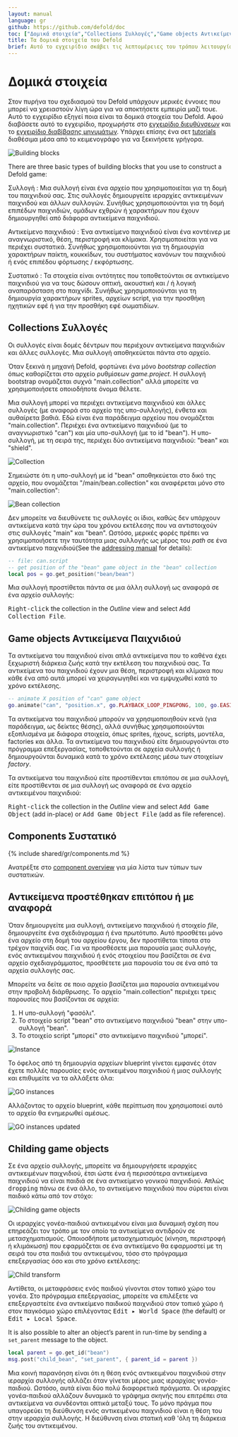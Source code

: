 ```yaml
---
layout: manual
language: gr
github: https://github.com/defold/doc
toc: ["Δομικά στοιχεία","Collections Συλλογές","Game objects Αντικείμενα Παιχνιδιού","Components Συστατικό","Αντικείμενα προστέθηκαν επιτόπου ή με αναφορά","Childing game objects"]
title: Τα δομικά στοιχεία του Defold
brief: Αυτό το εγχειρίδιο σκάβει τις λεπτομέρειες του τρόπου λειτουργίας των αντικειμένων, των συστατικών και των συλλογών του παιχνιδιού.
---
```


#  Δομικά στοιχεία

Στον πυρήνα του σχεδιασμού του Defold υπάρχουν μερικές έννοιες που μπορεί να χρειαστούν λίγη ώρα για να αποκτήσετε εμπειρία μαζί τουε. Αυτό το εγχειρίδιο εξηγεί ποια είναι τα δομικά στοιχεία του Defold. Αφού διαβάσετε αυτό το εγχειρίδιο, προχωρήστε στο [εγχειρίδιο διευθύνσεων](/gr/manuals/addressing) και το [εγχειρίδιο διαβίβασης μηνυμάτων](/manuals/message-passing). Υπάρχει επίσης ένα σετ [tutorials](/tutorials/getting-started) διαθέσιμα μέσα από το κειμενογράφο για να ξεκινήσετε γρήγορα.

![Building blocks](/manuals/images/building_blocks/building_blocks.png)

There are three basic types of building blocks that you use to construct a Defold game:

Συλλογή
: Μια συλλογή είναι ένα αρχείο που χρησιμοποιείται για τη δομή του παιχνιδιού σας. Στις συλλογές δημιουργείτε ιεραρχίες αντικειμένων παιχνιδού και άλλων συλλογών. Συνήθως χρησιμοποιούνται για τη δομή επιπέδων παιχνιδιών, ομάδων εχθρών ή χαρακτήρων που έχουν δημιουργηθεί από διάφορα αντικείμενα παιχνιδιού.

Αντικείμενο παιχνιδιού
: Ένα αντικείμενο παιχνιδιού είναι ένα κοντέινερ με αναγνωριστικό, θέση, περιστροφή και κλίμακα. Χρησιμοποιείται για να περιέχει συστατικά. Συνήθως χρησιμοποιούνται για τη δημιουργία χαρακτήρων παίκτη, κουκκίδων, του συστήματος κανόνων του παιχνιδιού ή ενός επιπέδου φόρτωσης / εκφόρτωσης.

Συστατικό
: Τα στοιχεία είναι οντότητες που τοποθετούνται σε αντικείμενο παιχνιδιού για να τους δώσουν οπτική, ακουστική και / ή λογική αναπαράσταση στο παιχνίδι. Συνήθως χρησιμοποιούνται για τη δημιουργία χαρακτήρων sprites, αρχείων script, για την προσθήκη ηχητικών εφέ ή για την προσθήκη εφέ σωματιδίων.

## Collections Συλλογές

Οι συλλογές είναι δομές δέντρων που περιέχουν αντικείμενα παιχνιδιών και άλλες συλλογές. Μια συλλογή αποθηκεύεται πάντα στο αρχείο.

Όταν ξεκινά η μηχανή Defold, φορτώνει ένα μόνο _bootstrap collection_ όπως καθορίζεται στο αρχείο ρυθμίσεων *game.project*. Η συλλογή bootstrap ονομάζεται συχνά "main.collection" αλλά μπορείτε να χρησιμοποιήσετε οποιοδήποτε όνομα θέλετε.

Μια συλλογή μπορεί να περιέχει αντικείμενα παιχνιδιού και άλλες συλλογές (με αναφορά στο αρχείο της υπο-συλλογής), ένθετα και αυθαίρετα βαθιά. Εδώ είναι ένα παράδειγμα αρχείου που ονομάζεται "main.collection". Περιέχει ένα αντικείμενο παιχνιδιού (με το αναγνωριστικό "can") και μία υπο-συλλογή (με το id "bean"). Η υπο-συλλογή, με τη σειρά της, περιέχει δύο αντικείμενα παιχνιδιού: "bean" και "shield".

![Collection](/manuals/images/building_blocks/collection.png)

Σημειώστε ότι η υπο-συλλογή με id "bean" αποθηκεύεται στο δικό της αρχείο, που ονομάζεται "/main/bean.collection" και αναφέρεται μόνο στο "main.collection":

![Bean collection](/manuals/images/building_blocks/bean_collection.png)

Δεν μπορείτε να διευθύνετε τις συλλογές οι ίδιοι, καθώς δεν υπάρχουν αντικείμενα κατά την ώρα του χρόνου εκτέλεσης που να αντιστοιχούν στις συλλογές "main" και "bean". Ωστόσο, μερικές φορές πρέπει να χρησιμοποιήσετε την ταυτότητα μιας συλλογής ως μέρος του _path_ σε ένα αντικείμενο παιχνιδιού(See the [addressing manual](/gr/manuals/addressing) for details):

```lua
-- file: can.script
-- get position of the "bean" game object in the "bean" collection
local pos = go.get_position("bean/bean")
```

Μια συλλογή προστίθεται πάντα σε μια άλλη συλλογή ως αναφορά σε ένα αρχείο συλλογής:

<kbd>Right-click</kbd> the collection in the *Outline* view and select <kbd>Add Collection File</kbd>.

## Game objects Αντικείμενα Παιχνιδιού

Τα αντικείμενα του παιχνιδιού είναι απλά αντικείμενα που το καθένα έχει ξεχωριστή διάρκεια ζωής κατά την εκτέλεση του παιχνιδιού σας. Τα αντικείμενα του παιχνιδιού έχουν μια θέση, περιστροφή και κλίμακα που κάθε ένα από αυτά μπορεί να χειραγωγηθεί και να εμψυχωθεί κατά το χρόνο εκτέλεσης.

```lua
-- animate X position of "can" game object
go.animate("can", "position.x", go.PLAYBACK_LOOP_PINGPONG, 100, go.EASING_LINEAR, 1.0)
```

Τα αντικείμενα του παιχνιδιού μπορούν να χρησιμοποιηθούν κενά (για παράδειγμα, ως δείκτες θέσης), αλλά συνήθως χρησιμοποιούνται εξοπλισμένα με διάφορα στοιχεία, όπως sprites, ήχους, scripts, μοντέλα, factories και άλλα. Τα αντικείμενα του παιχνιδιού είτε δημιουργούνται στο πρόγραμμα επεξεργασίας, τοποθετούνται σε αρχεία συλλογής ή δημιουργούνται δυναμικά κατά το χρόνο εκτέλεσης μέσω των στοιχείων _factory_.

Τα αντικείμενα του παιχνιδιού είτε προστίθενται επιτόπου σε μια συλλογή, είτε προστίθενται σε μια συλλογή ως αναφορά σε ένα αρχείο αντικειμένου παιχνιδιού:

<kbd>Right-click</kbd> the collection in the *Outline* view and select <kbd>Add Game Object</kbd> (add in-place) or <kbd>Add Game Object File</kbd> (add as file reference).


## Components Συστατικό
{% include shared/gr/components.md %}

Ανατρέξτε στο [component overview](/manuals/components/) για μία λίστα των τύπων των συστατικών.

## Αντικείμενα προστέθηκαν επιτόπου ή με αναφορά

Όταν δημιουργείτε μια συλλογή, αντικείμενο παιχνιδιού ή στοιχείο _file_, δημιουργείτε ένα σχεδιάγραμμα ή ένα πρωτότυπο. Αυτό προσθέτει μόνο ένα αρχείο στη δομή του αρχείου έργου, δεν προστίθεται τίποτα στο τρέχον παιχνίδι σας. Για να προσθέσετε μια παρουσία μιας συλλογής, ενός αντικειμένου παιχνιδιού ή ενός στοιχείου που βασίζεται σε ένα αρχείο σχεδιαγράμματος, προσθέτετε μια παρουσία του σε ένα από τα αρχεία συλλογής σας.

Μπορείτε να δείτε σε ποιο αρχείο βασίζεται μια παρουσία αντικειμένου στην προβολή διάρθρωσης. Το αρχείο "main.collection" περιέχει τρεις παρουσίες που βασίζονται σε αρχεία:

1. Η υπο-συλλογή "φασόλι".
2. Το στοιχείο script "bean" στο αντικείμενο παιχνιδιού "bean" στην υπο-συλλογή "bean".
3. Το στοιχείο script "μπορεί" στο αντικείμενο παιχνιδιού "μπορεί".

![Instance](/manuals/images/building_blocks/instance.png)

Το όφελος από τη δημιουργία αρχείων blueprint γίνεται εμφανές όταν έχετε πολλές παρουσίες ενός αντικειμένου παιχνιδιού ή μιας συλλογής και επιθυμείτε να τα αλλάξετε όλα:

![GO instances](/manuals/images/building_blocks/go_instance.png)

Αλλάζοντας το αρχείο blueprint, κάθε περίπτωση που χρησιμοποιεί αυτό το αρχείο θα ενημερωθεί αμέσως.

![GO instances updated](/manuals/images/building_blocks/go_instance2.png)

## Childing game objects

Σε ένα αρχείο συλλογής, μπορείτε να δημιουργήσετε ιεραρχίες αντικειμένων παιχνιδιού, έτσι ώστε ένα ή περισσότερα αντικείμενα παιχνιδιού να είναι παιδιά σε ένα αντικείμενο γονικού παιχνιδιού. Απλώς <kbd>dropping</kbd> πάνω σε ένα άλλο, το αντικείμενο παιχνιδιού που σύρεται είναι παιδικό κάτω από τον στόχο:

![Childing game objects](/manuals/images/building_blocks/childing.png)

Οι ιεραρχίες γονέα-παιδιού αντικειμένου είναι μια δυναμική σχέση που επηρεάζει τον τρόπο με τον οποίο τα αντικείμενα αντιδρούν σε μετασχηματισμούς. Οποιοσδήποτε μετασχηματισμός (κίνηση, περιστροφή ή κλιμάκωση) που εφαρμόζεται σε ένα αντικείμενο θα εφαρμοστεί με τη σειρά του στα παιδιά του αντικειμένου, τόσο στο πρόγραμμα επεξεργασίας όσο και στο χρόνο εκτέλεσης:

![Child transform](/manuals/images/building_blocks/child_transform.png)

Αντίθετα, οι μεταφράσεις ενός παιδιού γίνονται στον τοπικό χώρο του γονέα. Στο πρόγραμμα επεξεργασίας, μπορείτε να επιλέξετε να επεξεργαστείτε ένα αντικείμενο παιδικού παιχνιδιού στον τοπικό χώρο ή στον παγκόσμιο χώρο επιλέγοντας <kbd>Edit ▸ World Space</kbd> (the default) or <kbd>Edit ▸ Local Space</kbd>.

It is also possible to alter an object’s parent in run-time by sending a `set_parent` message to the object.

```lua
local parent = go.get_id("bean")
msg.post("child_bean", "set_parent", { parent_id = parent })
```

Μια κοινή παρανόηση είναι ότι η θέση ενός αντικειμένου παιχνιδιού στην ιεραρχία συλλογής αλλάζει όταν γίνεται μέρος μιας ιεραρχίας γονέα-παιδιού. Ωστόσο, αυτά είναι δύο πολύ διαφορετικά πράγματα. Οι ιεραρχίες γονέα-παιδιού αλλάζουν δυναμικά το γράφημα σκηνής που επιτρέπει στα αντικείμενα να συνδέονται οπτικά μεταξύ τους. Το μόνο πράγμα που υπαγορεύει τη διεύθυνση ενός αντικειμένου παιχνιδιού είναι η θέση του στην ιεραρχία συλλογής. Η διεύθυνση είναι στατική καθ 'όλη τη διάρκεια ζωής του αντικειμένου.
